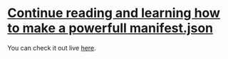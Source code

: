 # [Continue reading and learning how to make a powerfull manifest.json](https://web.dev/add-manifest/)


You can check it out live [here](https://pwa-code.vercel.app).

